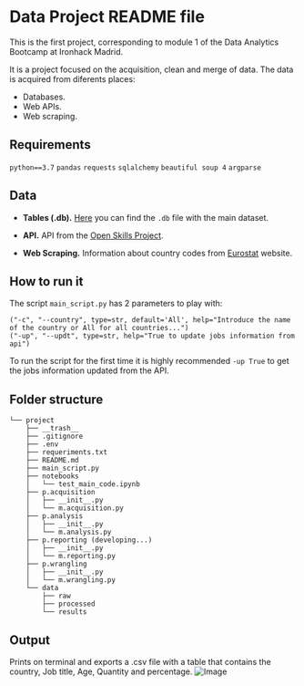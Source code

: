# Data Project README file

This is the first project, corresponding to module 1 of the Data Analytics Bootcamp at Ironhack Madrid.

It is a project focused on the acquisition, clean and merge of data.
The data is acquired from diferents places:
- Databases.
- Web APIs.
- Web scraping.

## **Requirements**

`python==3.7`
`pandas`
`requests`
`sqlalchemy`
`beautiful soup 4`
`argparse`


## **Data**

- **Tables (.db).** [Here](http://www.potacho.com/files/ironhack/raw_data_project_m1.db) you can find the `.db` file with the main dataset.

- **API.** API from the [Open Skills Project](http://dataatwork.org/data/).  

- **Web Scraping.** Information about country codes from [Eurostat](https://ec.europa.eu/eurostat/statistics-explained/index.php/Glossary:Country_codes) website.


## **How to run it**

The script `main_script.py` has 2 parameters to play with:
	
	("-c", "--country", type=str, default='All', help="Introduce the name of the country or All for all countries...")
    ("-up", "--updt", type=str, help="True to update jobs information from api")
	
To run the script for the first time it is highly recommended `-up True` to get the jobs information updated from the API.


## **Folder structure**
```
└── project
    ├── __trash__
    ├── .gitignore
    ├── .env
    ├── requeriments.txt
    ├── README.md
    ├── main_script.py
    ├── notebooks
    │   └── test_main_code.ipynb
    ├── p.acquisition
    │   ├── __init__.py
    │   └── m.acquisition.py
    ├── p.analysis
    │   ├── __init__.py
    │   └── m.analysis.py
    ├── p.reporting (developing...)
    │   ├── __init__.py
    │   └── m.reporting.py
    ├── p.wrangling
    │   ├── __init__.py
    │   └── m.wrangling.py
    └── data
        ├── raw
        ├── processed
        └── results
```

## **Output**

Prints on terminal and exports a .csv file with a table that contains the country, Job title, Age, Quantity and percentage.
![Image](https://i.ibb.co/SwdXq0r/imagen.png)

